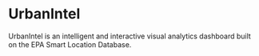 # UrbanIntel
UrbanIntel is an intelligent and interactive visual analytics dashboard built on the EPA Smart Location Database.
